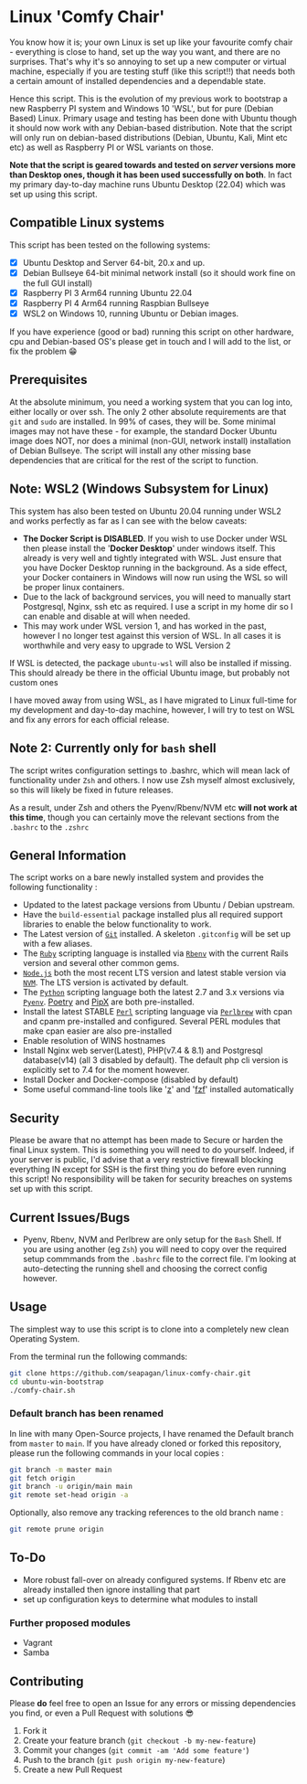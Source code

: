 # Linux 'Comfy Chair'

You know how it is; your own Linux is set up like your favourite comfy chair -
everything is close to hand, set up the way you want, and there are no
surprises. That's why it's so annoying to set up a new computer or virtual
machine, especially if you are testing stuff (like this script!!) that needs
both a certain amount of installed dependencies and a dependable state.

Hence this script. This is the evolution of my previous work to bootstrap a new
Raspberry PI system and Windows 10 'WSL', but for pure (Debian Based) Linux.
Primary usage and testing has been done with Ubuntu though it should now work
with any Debian-based distribution. Note that the script will only run on
debian-based distributions (Debian, Ubuntu, Kali, Mint etc etc) as well as
Raspberry PI or WSL variants on those.

**Note that the script is geared towards and tested on _server_ versions more
than Desktop ones, though it has been used successfully on both**. In fact my
primary day-to-day machine runs Ubuntu Desktop (22.04) which was set up using
this script.

## Compatible Linux systems

This script has been tested on the following systems:

- [x] Ubuntu Desktop and Server 64-bit, 20.x and up.
- [x] Debian Bullseye 64-bit minimal network install (so it should work fine on
  the full GUI install)
- [x] Raspberry PI 3 Arm64 running Ubuntu 22.04
- [x] Raspberry PI 4 Arm64 running Raspbian Bullseye
- [x] WSL2 on Windows 10, running Ubuntu or Debian images.

If you have experience (good or bad) running this script on other hardware, cpu
and Debian-based OS's please get in touch and I will add to the list, or fix the
problem 😁

## Prerequisites

At the absolute minimum, you need a working system that you can log into, either
locally or over ssh. The only 2 other absolute requirements are that `git` and
`sudo` are installed. In 99% of cases, they will be. Some minimal images may not
have these - for example, the standard Docker Ubuntu image does NOT, nor does a
minimal (non-GUI, network install) installation of Debian Bullseye. The script
will install any other missing base dependencies that are critical for the rest
of the script to function.

## Note: WSL2 (Windows Subsystem for Linux)

This system has also been tested on Ubuntu 20.04 running under WSL2 and works
perfectly as far as I can see with the below caveats:

- **The Docker Script is DISABLED**. If you wish to use Docker under WSL then
  please install the '**Docker Desktop**' under windows itself. This already is
  very well and tightly integrated with WSL. Just ensure that you have Docker
  Desktop running in the background. As a side effect, your Docker containers in
  Windows will now run using the WSL so will be proper linux containers.
- Due to the lack of background services, you will need to manually start
  Postgresql, Nginx, ssh etc as required. I use a script in my home dir so I can
  enable and disable at will when needed.
- This may work under WSL version 1, and has worked in the past, however I no
  longer test against this version of WSL. In all cases it is worthwhile and
  very easy to upgrade to WSL Version 2

If WSL is detected, the package `ubuntu-wsl` will also be installed if missing.
This should already be there in the official Ubuntu image, but probably not
custom ones

I have moved away from using WSL, as I have migrated to Linux full-time for my
development and day-to-day machine, however, I will try to test on WSL and fix
any errors for each official release.

## Note 2: Currently only for `bash` shell

The script writes configuration settings to .bashrc, which will mean lack of
functionality under `Zsh` and others. I now use Zsh myself almost exclusively,
so this will likely be fixed in future releases.

As a result, under Zsh and others the Pyenv/Rbenv/NVM etc **will not work at
this time**, though you can certainly move the relevant sections from the
`.bashrc` to the `.zshrc`

## General Information

The script works on a bare newly installed system and provides the following
functionality :

- Updated to the latest package versions from Ubuntu / Debian upstream.
- Have the `build-essential` package installed plus all required support
  libraries to enable the below functionality to work.
- The Latest version of [`Git`][git] installed. A skeleton `.gitconfig` will be
  set up with a few aliases.
- The [`Ruby`][ruby] scripting language is installed via [`Rbenv`][rbenv] with
  the current Rails version and several other common gems.
- [`Node.js`][node] both the most recent LTS version and latest stable version
  via [`NVM`][nvm]. The LTS version is activated by default.
- The [`Python`][python] scripting language both the latest 2.7 and 3.x versions
  via [`Pyenv`][pyenv]. [Poetry](https://python-poetry.org/) and
  [PipX](https://pypa.github.io/pipx/) are both pre-installed.
- Install the latest STABLE [`Perl`][perl] scripting language via
  [`Perlbrew`][perlbrew] with cpan and cpanm pre-installed and configured.
  Several PERL modules that make cpan easier are also pre-installed
- Enable resolution of WINS hostnames
- Install Nginx web server(Latest), PHP(v7.4 & 8.1) and Postgresql database(v14)
  (all 3 disabled by default). The default php cli version is explicitly set to
  7.4 for the moment however.
- Install Docker and Docker-compose (disabled by default)
- Some useful command-line tools like '[z](https://github.com/rupa/z)' and
  '[fzf](https://github.com/junegunn/fzf)' installed automatically

## Security

Please be aware that no attempt has been made to Secure or harden the final
Linux system. This is something you will need to do yourself. Indeed, if your
server is public, I'd advise that a very restrictive firewall blocking
everything IN except for SSH is the first thing you do before even running this
script! No responsibility will be taken for security breaches on systems set up
with this script.

## Current Issues/Bugs

- Pyenv, Rbenv, NVM and Perlbrew are only setup for the `Bash` Shell. If you are
  using another (eg `Zsh`) you will need to copy over the required setup commmands
  from the `.bashrc` file to the correct file. I'm looking at auto-detecting the
  running shell and choosing the correct config however.

## Usage

The simplest way to use this script is to clone into a completely new clean
Operating System.

From the terminal run the following commands:

```bash
git clone https://github.com/seapagan/linux-comfy-chair.git
cd ubuntu-win-bootstrap
./comfy-chair.sh
```

### Default branch has been renamed

In line with many Open-Source projects, I have renamed the Default branch from
`master` to `main`. If you have already cloned or forked this repository, please
run the following commands in your local copies :

```bash
git branch -m master main
git fetch origin
git branch -u origin/main main
git remote set-head origin -a
```

Optionally, also remove any tracking references to the old branch name :

```bash
git remote prune origin
```

## To-Do

- More robust fall-over on already configured systems. If Rbenv etc are already
  installed then ignore installing that part
- set up configuration keys to determine what modules to install

### Further proposed modules

- Vagrant
- Samba

## Contributing

Please **do** feel free to open an Issue for any errors or missing dependencies
you find, or even a Pull Request with solutions 😎

1. Fork it
2. Create your feature branch (`git checkout -b my-new-feature`)
3. Commit your changes (`git commit -am 'Add some feature'`)
4. Push to the branch (`git push origin my-new-feature`)
5. Create a new Pull Request

[git]: https://git-scm.com
[ruby]: https://www.ruby-lang.org
[rbenv]: https://github.com/rbenv/rbenv
[node]: https://nodejs.org
[nvm]: https://github.com/creationix/nvm
[python]: https://www.python.org/
[pyenv]: https://github.com/pyenv/pyenv
[perl]: https://www.perl.org/
[perlbrew]: https://perlbrew.pl/
